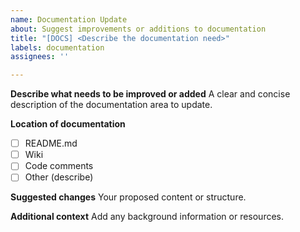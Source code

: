 ```yaml
---
name: Documentation Update
about: Suggest improvements or additions to documentation
title: "[DOCS] <Describe the documentation need>"
labels: documentation
assignees: ''

---
```


**Describe what needs to be improved or added**
A clear and concise description of the documentation area to update.

**Location of documentation**
- [ ] README.md
- [ ] Wiki
- [ ] Code comments
- [ ] Other (describe)

**Suggested changes**
Your proposed content or structure.

**Additional context**
Add any background information or resources.
